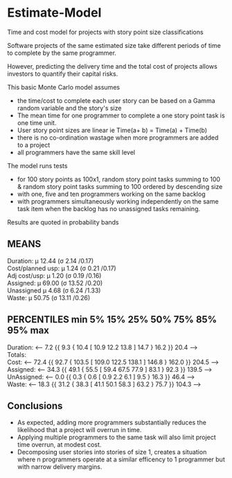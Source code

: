 # Estimate-Model
Time and cost model for projects with story point size classifications

Software projects of the same estimated size take different periods of time to complete by the same programmer.

However, predicting the delivery time and the total cost of projects allows investors to quantify their capital risks.

This basic Monte Carlo model assumes
- the time/cost to complete each user story can be based on a Gamma random variable and the story's size
- The mean time for one programmer to complete a one story point task is one time unit.
- User story point sizes are linear   ie Time(a+ b) = Time(a) + Time(b)
- there is no co-ordination wastage when more programmers are added to a project
- all programmers have the same skill level

The model runs tests
- for 100 story points as 100x1, random story point tasks summing to 100 & random story point tasks summing to 100 ordered by descending size
- with one, five and ten programmers working on the same backlog
- with programmers simultaneously working independently on the same task item when the backlog has no unassigned tasks remaining.

Results are quoted in probability bands

## MEANS   
Duration:         μ 12.44 (σ 2.14 /0.17)   
Cost/planned usp: μ 1.24 (σ 0.21 /0.17)   
Adj cost/usp:     μ 1.20 (σ 0.19 /0.16)   
Assigned:         μ 69.00 (σ 13.52 /0.20)   
Unassigned        μ 4.68 (σ 6.24 /1.33)   
Waste:            μ 50.75 (σ 13.11 /0.26)   


## PERCENTILES             min      5%      15%     25%   50%    75%     85%     95%     max   
Duration:         <--   7.2 {{   9.3 {  10.4 [  10.9   12.2   13.8 ]  14.7 }  16.2 }}  20.4 -->   
Totals:   
Cost:             <--  72.4 {{  92.7 { 103.5 [ 109.0  122.5  138.1 ] 146.8 } 162.0 }} 204.5 -->   
Assigned:         <--  34.3 {{  49.1 {  55.5 [  59.4   67.5   77.9 ]  83.1 }  92.3 }} 139.5 -->   
UnAssigned:       <--   0.0 {{   0.3 {   0.6 [   0.9    2.2    6.1 ]   9.5 }  16.3 }}  46.4 -->   
Waste:            <--  18.3 {{  31.2 {  38.3 [  41.1   50.1   58.3 ]  63.2 }  75.7 }} 104.3 -->   


## Conclusions
- As expected, adding more programmers substantially reduces the likelihood that a project will overrun in time.
- Applying multiple programmers to the same task will also limit project time overrun, at modest cost.
- Decomposing user stories into stories of size 1, creates a situation where n programmers operate at a similar efficency to 1 programmer but with narrow delivery margins.
